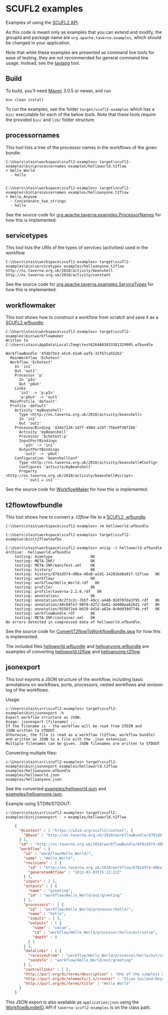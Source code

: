 SCUFL2 examples
===============

Examples of using the [SCUFL2 API](http://taverna.incubator.apache.org/download/language/).

As this code is meant only as examples that you can extend and modify, the
groupId and package name are `org.apache.taverna.examples`, which should be changed
in your application.

Note that while these examples are presented as command line tools for
ease of testing, they are not recommended for general command line usage.
Instead, see the [tavlang](../taverna-tavlang-tool) tool.


Build
-----

To build, you'll need [Maven](http://maven.apache.org/download) 3.0.5 or newer, and run

    mvn clean install

To run the examples, see the folder ```target/scufl2-examples``` which has a `bin/`
executable for each of the below tools. Note that these tools require the provided `bin/` and `lib/` folder structure.


processornames
--------------
This tool lists a tree of the processor names in the workflows of the given bundle.

    C:\Users\stain\workspace\scufl2-examples> target\scufl2-examples\bin\processornames examples/helloworld.t2flow
    + Hello_World
      - hello


    C:\Users\stain\workspace\scufl2-examples> target\scufl2-examples\bin\processornames examples/helloanyone.t2flow
    + Hello_Anyone
      - Concatenate_two_strings
      - hello

See the source code for [org.apache.taverna.examples.ProcessorNames](src/main/java/org/apache/taverna/examples/ProcessorNames.java)
 for how this is implemented.


servicetypes
------------
This tool lists the URIs of the types of services (activities) used in the workflow.

    C:\Users\stain\workspace\scufl2-examples> target\scufl2-examples\bin\servicetypes examples/helloanyone.t2flow
    http://ns.taverna.org.uk/2010/activity/beanshell
    http://ns.taverna.org.uk/2010/activity/constant

See the source code for [org.apache.taverna.examples.ServiceTypes](src/main/java/org/apache/taverna/examples/ServiceTypes.java)
 for how this is implemented.


workflowmaker
-------------
This tool shows how to construct a workflow from scratch and save it as a
[SCUFL2 wfbundle](http://dev.mygrid.org.uk/wiki/display/developer/Taverna+Workflow+Bundle).

    C:\Users\stain\workspace\scufl2-examples> target\scufl2-examples\bin\workflowmaker
    Written to C:\Users\stain\AppData\Local\Temp\test6264603033381329995.wfbundle

    WorkflowBundle '4fdb73e3-a5c6-41a8-aafb-32f67ca552b2'
      MainWorkflow 'Echotest'
      Workflow 'Echotest'
        In 'in1'
        Out 'out1'
        Processor 'p'
          In 'pIn'
          Out 'pOut'
        Links
          'in1' -> 'p:pIn'
          'p:pOut' -> 'out1'
      MainProfile 'default'
      Profile 'default'
        Activity 'myBeanshell'
          Type <http://ns.taverna.org.uk/2010/activity/beanshell>
          In 'in1'
          Out 'out1'
        ProcessorBinding '434e7226-1d7f-498d-a19f-75be9f38f266'
          Activity 'myBeanshell'
          Processor 'Echotest:p'
          InputPortBindings
            'pIn' -> 'in1'
          OutputPortBindings
            'out1' -> 'pOut'
        Configuration 'beanshellConf'
          Type <http://ns.taverna.org.uk/2010/activity/beanshell#Config>
          Configures 'activity/myBeanshell'
          Property <http://ns.taverna.org.uk/2010/activity/beanshell#script>
            '''out1 = in1'''


See the source code for [WorkflowMaker](src/main/java/org/apache/taverna/examples/WorkflowMaker.java)
for how this is implemented.


t2flowtowfbundle
----------------

This tool shows how to convert a *.t2flow* file to a
[SCUFL2 .wfbundle](http://taverna.incubator.apache.org/documentation/scufl2/bundle).

    C:\Users\stain\workspace\scufl2-examples> rm helloworld.wfbundle

    C:\Users\stain\workspace\scufl2-examples> target\scufl2-examples\bin\t2flowtowfbu

    C:\Users\stain\workspace\scufl2-examples> unzip -t helloworld.wfbundle
    Archive:  helloworld.wfbundle
        testing: mimetype                 OK
        testing: META-INF/                OK
        testing: META-INF/manifest.xml    OK
        testing: history/                 OK
        testing: history/8781d5f4-d0ba-48a8-a1d1-14281bd8a917.t2flow   OK
        testing: workflow/                OK
        testing: workflow/Hello_World.rdf   OK
        testing: profile/                 OK
        testing: profile/taverna-2.2.0.rdf   OK
        testing: annotation/              OK
        testing: annotation/0c2f3c2c-7b5f-49cc-a448-92d707da3795.rdf   OK
        testing: annotation/48c04fe7-90f8-42f2-be61-a0480aa826d1.rdf   OK
        testing: annotation/9558f2e4-b629-4d1d-a62e-8c0dd39d7746.rdf   OK
        testing: workflowBundle.rdf       OK
        testing: META-INF/container.xml   OK
    No errors detected in compressed data of helloworld.wfbundle.

See the source code for
[ConvertT2flowToWorkflowBundle.java](src/main/java/org/apache/taverna/examples/ConvertT2flowToWorkflowBundle.java)
for how this is implemented.

The included files [helloworld.wfbundle](helloworld.wfbundle?raw=true) and
[helloanyone.wfbundle](helloanyone.wfbundle?raw=true) are examples of converting
[helloworld.t2flow](helloworld.t2flow?raw=true) and [helloanyone.t2flow](helloanyone.t2flow?raw=true)  


jsonexport
----------
This tool exports a JSON structure of the workflow, including basic
annotations on workflows, ports, processors, nested workflows and
revision log of the workflows.

Usage:

    c:\Users\stain\src\scufl2-examples> target\scufl2-examples\bin\jsonexport -h
    Export workflow structore as JSON.
    Usage: jsonexport [filename] ...
    If the filename is - the workflow will be read from STDIN and
    JSON written to STDOUT.
    Otherwise, the file is read as a workflow (t2flow, workflow bundle)
    and written as JSON to a file with the .json extension.
    Multiple filenames can be given. JSON filenames are written to STDOUT

Converting multiple files:

    c:\Users\stain\src\scufl2-examples> target\scufl2-examples\bin\jsonexport examples/helloworld.t2flow examples/helloanyone.wfbundle
    examples/helloworld.json
    examples/helloanyone.json

See the converted [examples/helloworld.json](helloworld.json) and
[examples/helloanyone.json](helloanyone.json).

Example using STDIN/STDOUT:

    c:\Users\stain\src\scufl2-examples> target\scufl2-examples\bin\jsonexport - < examples/helloworld.t2flow

```json
    {
      "@context" : [ "https://w3id.org/scufl2/context", {
        "@base" : "http://ns.taverna.org.uk/2010/workflowBundle/8781d5f4-d0ba-48a8-a1d1-14281bd8a917/"
      } ],
      "id" : "http://ns.taverna.org.uk/2010/workflowBundle/8781d5f4-d0ba-48a8-a1d1-14281bd8a917/",
      "workflow" : {
        "id" : "workflow/Hello_World/",
        "name" : "Hello_World",
        "revisions" : [ {
          "id" : "http://ns.taverna.org.uk/2010/workflow/8781d5f4-d0ba-48a8-a1d1-14281bd8a917/",
          "generatedAtTime" : "2012-01-03T15:12:21Z"
        } ],
        "inputs" : [ ],
        "outputs" : [ {
          "name" : "greeting",
          "id" : "workflow/Hello_World/out/greeting"
        } ],
        "processors" : [ {
          "id" : "workflow/Hello_World/processor/hello/",
          "name" : "hello",
          "inputs" : [ ],
          "outputs" : [ {
            "name" : "value",
            "id" : "workflow/Hello_World/processor/hello/out/value",
            "depth" : 0
          } ]
        } ],
        "datalinks" : [ {
          "receivesFrom" : "workflow/Hello_World/processor/hello/out/value",
          "sendsTo" : "workflow/Hello_World/out/greeting"
        } ],
        "controllinks" : [ ],
        "http://purl.org/dc/terms/description" : "One of the simplest workflows possible. No workflow input ports, a single workflow output port \"greeting\",  outputting \"Hello, world!\" as produced by the String Constant \"hello\".",
        "http://purl.org/dc/elements/1.1/creator" : "Stian Soiland-Reyes",
        "http://purl.org/dc/terms/title" : "Hello World"
      }
    }
```

This JSON export is also available as `application/json` using the
[WorkflowBundleIO](http://taverna.incubator.apache.org/javadoc/taverna-language/org/apache/taverna/scufl2/api/io/WorkflowBundleIO.html) API
if `taverna-scufl2-examples` is on the class path.
